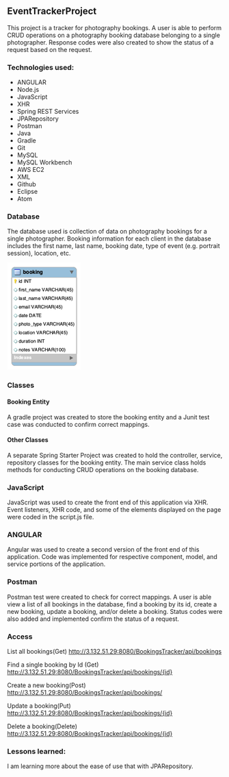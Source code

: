 ## EventTrackerProject

This project is a tracker for photography bookings. A user is able to perform CRUD operations on a photography booking database belonging to a single photographer. Response codes were also created to show the status of a request based on the request.

### Technologies used:
* ANGULAR
* Node.js
* JavaScript
* XHR
* Spring REST Services
* JPARepository
* Postman
* Java
* Gradle
* Git
* MySQL
* MySQL Workbench
* AWS EC2
* XML
* Github
* Eclipse
* Atom

### Database
The database used is collection of data on photography bookings for a single photographer. Booking information for each client  in the database includes the first name, last name, booking date, type of event (e.g. portrait session), location, etc.


![GitHub Logo](DB/bookingsdb.png)
### Classes
#### Booking Entity
A gradle project was created to store the booking entity and a Junit test case was conducted to confirm correct mappings.

#### Other Classes
A separate Spring Starter Project was created to hold the controller, service, repository classes for the booking entity.  The main service class holds methods for conducting CRUD operations on the booking database.

### JavaScript
JavaScript was used to create the front end of this application via XHR. Event listeners, XHR code, and some of the elements displayed on the page were coded in the script.js file.

### ANGULAR
Angular was used to create a second version of the front end of this application. Code was implemented for respective component, model, and service portions of the application. 

### Postman
Postman test were created to check for correct mappings. A user is able view a list of all bookings in the database, find a booking by its id, create a new booking, update a booking, and/or delete a booking. Status codes were also added and implemented confirm the status of a request.

### Access
List all bookings(Get)
http://3.132.51.29:8080/BookingsTracker/api/bookings

Find a single booking by Id (Get)
http://3.132.51.29:8080/BookingsTracker/api/bookings/{id}

Create a new booking(Post)
http://3.132.51.29:8080/BookingsTracker/api/bookings/

Update a booking(Put)
http://3.132.51.29:8080/BookingsTracker/api/bookings/{id}

Delete a booking(Delete)
http://3.132.51.29:8080/BookingsTracker/api/bookings/{id}



### Lessons learned:
I am learning more about the ease of use that with JPARepository.
